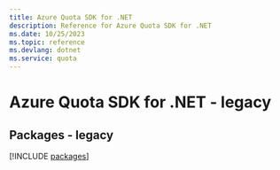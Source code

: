 ```yaml
---
title: Azure Quota SDK for .NET
description: Reference for Azure Quota SDK for .NET
ms.date: 10/25/2023
ms.topic: reference
ms.devlang: dotnet
ms.service: quota
---
```

# Azure Quota SDK for .NET - legacy
## Packages - legacy
[!INCLUDE [packages](quota-index.md)]